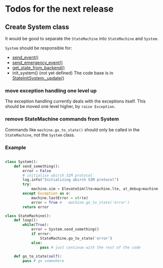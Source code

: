 # Todos for the next release

## Create System class

It would be good to separate the `StateMachine` into `StateMachine` and 
`System`. 

`System` should be responsible for:
* [send_event()](./state_machine.py#L137)
* [send_emergency_event()](./state_machine.py#L243)
* [get_state_from_backend()](./state_machine.py#L269)
* init_system() (not yet defined) The code base is in 
  [StateInitSystem._update()](./state_machine.py#L433)

### move exception handling one level up

The exception handling currently deals with the exceptions itself. 
This should be moved one level higher, by `raise Exception`.

### remove StateMachine commands from System

Commands like `machine.go_to_state()` should only be called in the
`StateMachine`, not the `System` class.


### Example

```python

class System():
    def send_something():
        error = False
        # initialise ubirch SIM protocol
        log.info("Initializing ubirch SIM protocol")
        try:
            machine.sim = ElevateSim(lte=machine.lte, at_debug=machine.debug)
        except Exception as e:
            machine.lastError = str(e)
            error = True #   machine.go_to_state('error')    
        return error 

class StateMachine():    
    def loop():
        while(True):
            error = System.send_something()
            if error:
                StateMachine.go_to_state('error')
            else:
                pass # just continue with the rest of the code
    
    def go_to_state(self):
        pass # go somewhere
    
```
